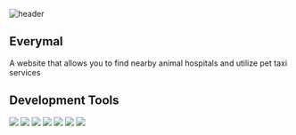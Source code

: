 ![header](https://capsule-render.vercel.app/api?type=waving&color=4F94EE&height=200&section=header&text=EVERYMAL&fontSize=60&animation=twinkling&fontColor=F0F8FF&fontAlign=65&fontAlignY=35)

## Everymal 
 A website that allows you to find nearby animal hospitals and utilize pet taxi services

## Development Tools 
<div align="left">
  <img src="https://img.shields.io/badge/JavaScript-F7DF1E?style=flat&logo=JavaScript&logoColor=white" />
  <img src="https://img.shields.io/badge/java-007396?style=flat-square&logo=java&logoColor=white"/>
	<img src="https://img.shields.io/badge/HTML5-E34F26?style=flat&logo=HTML5&logoColor=white" />
	<img src="https://img.shields.io/badge/CSS3-1572B6?style=flat&logo=CSS3&logoColor=white" />
  <img src="https://img.shields.io/badge/ORACLE-F80000?style=flat-square&logo=oracle&logoColor=white"/>
  <img src="https://img.shields.io/badge/Amazon AWS-232F3E?style=flat&logo=Amazon AWS&logoColor=white" />
  <img src="https://img.shields.io/badge/JSON-000000?style=flat-square&logo=json&logoColor=white"/>
</div>
